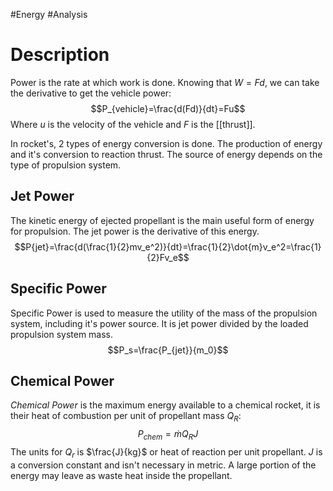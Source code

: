 #Energy 
#Analysis 
# Description
Power is the rate at which work is done. Knowing that $W=Fd$, we can take the derivative to get the vehicle power: $$P_{vehicle}=\frac{d(Fd)}{dt}=Fu$$
Where *u* is the velocity of the vehicle and *F* is the [[thrust]].

In rocket's, 2 types of energy conversion is done. 
The production of energy and it's conversion to reaction thrust. The source of energy depends on the type of propulsion system.
## Jet Power
The kinetic energy of ejected propellant is the main useful form of energy for propulsion. The jet power is the derivative of this energy. $$P{jet}=\frac{d(\frac{1}{2}mv_e^2)}{dt}=\frac{1}{2}\dot{m}v_e^2=\frac{1}{2}Fv_e$$
## Specific Power
Specific Power is used to measure the utility of the mass of the propulsion system, including it's power source. It is jet power divided by the loaded propulsion system mass.
$$P_s=\frac{P_{jet}}{m_0}$$
## Chemical Power
*Chemical Power* is the maximum energy available to a chemical rocket, it is their heat of combustion per unit of propellant mass $Q_R$:
$$P_{chem}=\dot{m}Q_RJ$$
The units for $Q_r$ is $\frac{J}{kg}$ or heat of reaction per unit propellant. $J$ is a conversion constant and isn't necessary in metric.  A large portion of the energy may leave as waste heat inside the propellant.

